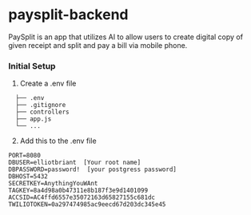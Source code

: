 # paysplit-backend
PaySplit is an app that utilizes AI to allow users to create digital copy of given receipt and split and pay a bill via mobile phone.

### Initial Setup
1. Create a .env file
 ```
   ├── .env
   ├── .gitignore
   ├── controllers      
   ├── app.js
   └── ...
   ```

2. Add this to the .env file 
 ```
PORT=8080 
DBUSER=elliotbriant  [Your root name]
DBPASSWORD=password!  [your postgress password]
DBHOST=5432
SECRETKEY=AnythingYouWAnt
TAGKEY=8a4d98a0b47311e8b187f3e9d1401099
ACCSID=AC4ffd6557e35072163d65827155c681dc
TWILIOTOKEN=0a297474985ac9eecd67d203dc345e45
``` 
